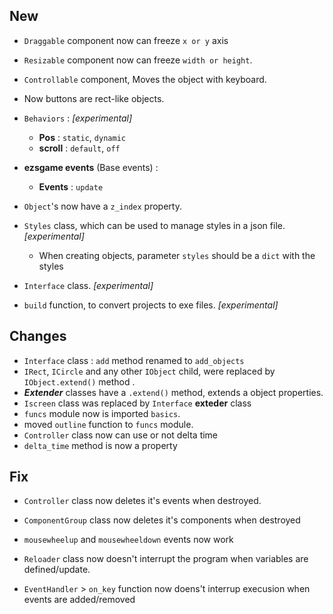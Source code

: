 ## New 
- `Draggable` component now can freeze `x or y` axis
- `Resizable` component now can freeze `width or height`.
- `Controllable` component, Moves the object with keyboard.
- Now buttons are rect-like objects.

- `Behaviors` : *[experimental]*
    - **Pos** : `static`, `dynamic`
    - **scroll** : `default`, `off`


-  **ezsgame events** (Base events)  :
    - **Events** : `update`

- `Object`'s now have a `z_index` property.
- `Styles` class, which can be used to manage styles in a json file. *[experimental]*
    - When creating objects, parameter `styles` should be a `dict` with the styles

- `Interface` class. *[experimental]*
- `build` function, to convert projects to exe files. *[experimental]*

## Changes
- `Interface` class : `add` method renamed to `add_objects`
- `IRect`, `ICircle` and any other `IObject` child, were replaced by `IObject.extend()` method .
- ***Extender*** classes have a `.extend()` method, extends a object properties.
- `Iscreen` class was replaced by `Interface` ****exteder**** class
- `funcs` module now is imported `basics`.
- moved `outline` function to `funcs` module.
- `Controller` class now can use or not delta time
- `delta_time` method is now a property

## Fix
- `Controller` class now deletes it's events when destroyed.
- `ComponentGroup` class now deletes it's components when  destroyed
- `mousewheelup` and `mousewheeldown` events now work 

- `Reloader` class now doesn't interrupt the program when variables are defined/update.
 - `EventHandler` > `on_key` function now doens't interrup execusion when events are added/removed